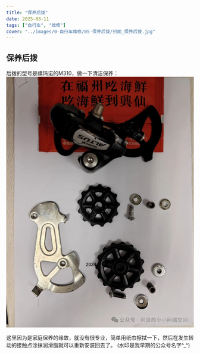 ```yaml
---
title: "保养后拨"  
date: 2025-08-11  
tags: ["自行车", "维修"]  
cover: "../images/0-自行车维修/05-保养后拨/封面_保养后拨.jpg"  
---
```

## 保养后拨
后拨的型号是禧玛诺的M310，做一下清洁保养：
![后拨](../images/0-维修自行车/05-保养后拨/后拨.jpg)

这里因为是家庭保养的缘故，就没有很专业，简单用纸巾擦拭一下，然后在发生转动的接触点涂抹润滑脂就可以重新安装回去了。
(水印是我早期的公众号名字^_^)
